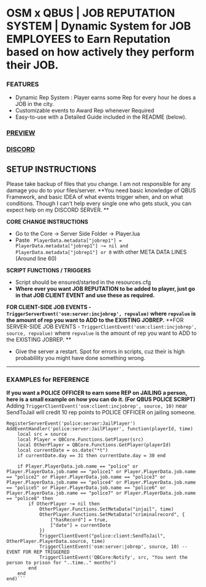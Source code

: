# OSM x QBUS | JOB REPUTATION SYSTEM | Dynamic System for JOB EMPLOYEES to Earn Reputation based on how actively they perform their JOB. 

### FEATURES 
- Dynamic Rep System : Player earns some Rep for every hour he does a JOB in the city. 
- Customizable events to Award Rep whenever Required 
- Easy-to-use with a Detailed Guide included in the README (below). 

### [PREVIEW](https://cdn.discordapp.com/attachments/829799717691981854/835178218998726726/unknown.png)
### [DISCORD](https://discord.gg/jrNxkpVaJU)


## SETUP INSTRUCTIONS 
Please take backup of files that you change. I am not responsible for any damage you do to your files/server. 
**You need basic knowledge of QBUS Framework, and basic IDEA of what events trigger when, and on what conditions. Though I can't help every single one who gets stuck, you can expect help on my DISCORD SERVER. **

**CORE CHANGE INSTRUCTIONS**
- Go to the Core -> Server Side Folder -> Player.lua
- Paste ```	PlayerData.metadata["jobrep1"] = PlayerData.metadata["jobrep1"] ~= nil and PlayerData.metadata["jobrep1"] or 0``` with other META DATA LINES (Around line 60)

**SCRIPT FUNCTIONS / TRIGGERS**
- Script should be ensured/started in the resources.cfg
- **Where ever you want JOB REPUTATION to be added to player, just go in that JOB CLIENT EVENT and use these as required.**

 **FOR CLIENT-SIDE JOB EVENTS - `TriggerServerEvent('osm:server:incjobrep', repvalue)` where `repvalue` is the amount of rep you want to ADD to the EXISTING JOBREP.**
**FOR SERVER-SIDE JOB EVENTS - `TriggerClientEvent('osm:client:incjobrep', source, repvalue)` where `repvalue` is the amount of rep you want to ADD to the EXISTING JOBREP. **

- Give the server a restart. Spot for errors in scripts, cuz their is high probablility you might have done something wrong. 

---

### EXAMPLES for REFERENCE

**If you want a POLICE OFFICER to earn some REP on JAILING a person, here is a small example on how you can do it. (For QBUS POLICE SCRIPT)**
Adding `TriggerClientEvent('osm:client:incjobrep', source, 10)` near SendToJail will credit 10 rep points to POLICE OFFICER on jailing someone. 
```
RegisterServerEvent('police:server:JailPlayer')
AddEventHandler('police:server:JailPlayer', function(playerId, time)
    local src = source
    local Player = QBCore.Functions.GetPlayer(src)
    local OtherPlayer = QBCore.Functions.GetPlayer(playerId)
    local currentDate = os.date("*t")
    if currentDate.day == 31 then currentDate.day = 30 end

    if Player.PlayerData.job.name == "police" or Player.PlayerData.job.name == "police1" or Player.PlayerData.job.name == "police2" or Player.PlayerData.job.name == "police3" or Player.PlayerData.job.name == "police4" or Player.PlayerData.job.name == "police5" or Player.PlayerData.job.name == "police6" or Player.PlayerData.job.name == "police7" or Player.PlayerData.job.name == "police8" then
        if OtherPlayer ~= nil then
            OtherPlayer.Functions.SetMetaData("injail", time)
            OtherPlayer.Functions.SetMetaData("criminalrecord", {
                ["hasRecord"] = true,
                ["date"] = currentDate
            })
            TriggerClientEvent("police:client:SendToJail", OtherPlayer.PlayerData.source, time)
            TriggerClientEvent('osm:server:jobrep', source, 10) -- EVENT FOR REP TRIGGERED
            TriggerClientEvent('QBCore:Notify', src, "You sent the person to prison for "..time.." months")
        end
    end
end)```
